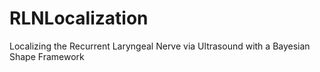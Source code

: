 # RLNLocalization
Localizing the Recurrent Laryngeal Nerve via Ultrasound with a Bayesian Shape Framework
